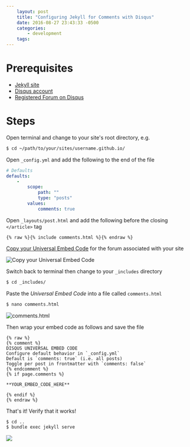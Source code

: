 ```yaml
---
    layout: post
    title: "Configuring Jekyll for Comments with Disqus"
    date: 2016-08-27 23:43:33 -0500
    categories:
        - development
    tags:
---
```


<!-- # TODO:

1. Input correct liquid syntax data into the embed code in `_includes/comments.html`
2. Provide instructions for using the "Comment-count" embed code -->

# Prerequisites

* [Jekyll site](https://zazazack.github.io/development/2016/08/21/gh-pages+jekyll.html)
* [Disqus account](https://disqus.com/profile/signup/)
* [Registered Forum on Disqus](https://disqus.com/admin/create/)

# Steps

Open terminal and change to your site's root directory, e.g.

```bash
$ cd ~/path/to/your/sites/username.github.io/
```

Open `_config.yml` and add the following to the end of the file

```yaml
# Defaults
defaults:
    -
        scope:
            path: ""
            type: "posts"
        values:
            comments: true
```

Open `_layouts/post.html` and add the following before the closing `</article>` tag

```liquid
{% raw %}{% include comments.html %}{% endraw %}
```


[Copy your Universal Embed Code](https://help.disqus.com/customer/portal/articles/466182-quick-start-guide) for the forum associated with your site

![Copy your Universal Embed Code](https://www.dropbox.com/s/dcxbeod72nvjtsd/Screenshot%202016-08-27%2017.10.07.png?dl=1 "https://disqus.com")

Switch back to terminal then change to your `_includes` directory

```bash
$ cd _includes/
```

Paste the _Universal Embed Code_ into a file called `comments.html`

```bash
$ nano comments.html
```

![`comments.html`](https://www.dropbox.com/s/5rpsuy3uiufmkcg/Screenshot%202016-08-27%2020.01.00.png?dl=1)

Then wrap your embed code as follows and save the file

```liquid
{% raw %}
{% comment %}
DISQUS UNIVERSAL EMBED CODE
Configure default behavior in `_config.yml`
Default is `comments: true` (i.e. all posts)
Toggle per post in frontmatter with `comments: false`
{% endcomment %}
{% if page.comments %}

**YOUR_EMBED_CODE_HERE**

{% endif %}
{% endraw %}
```

That's it! Verify that it works!

```bash
$ cd ..
$ bundle exec jekyll serve
```

![](https://www.dropbox.com/s/belmn8kz3pr46y2/Screenshot%202016-08-27%2023.04.59.png?dl=1)

[Disqus]: https://www.dropbox.com/s/moalss47rmi0q5w/Screenshot%202016-08-27%2016.38.59.png?dl=1 "https://disqus.com"
